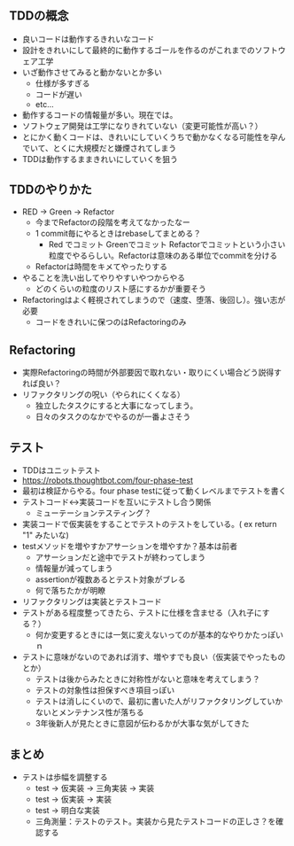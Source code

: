 ## TDDの概念
- 良いコードは動作するきれいなコード
- 設計をきれいにして最終的に動作するゴールを作るのがこれまでのソフトウェア工学
- いざ動作させてみると動かないとか多い
  - 仕様が多すぎる
  - コードが遅い
  - etc...
- 動作するコードの情報量が多い。現在では。
- ソフトウェア開発は工学になりきれていない（変更可能性が高い？）
- とにかく動くコードは、きれいにしていくうちで動かなくなる可能性を孕んでいて、とくに大規模だと嫌煙されてしまう
- TDDは動作するままきれいにしていくを狙う


## TDDのやりかた
- RED -> Green -> Refactor
  - 今までRefactorの段階を考えてなかったなー
  - 1 commit毎にやるときはrebaseしてまとめる？
    - Red でコミット Greenでコミット Refactorでコミットという小さい粒度でやるらしい。Refactorは意味のある単位でcommitを分ける
  - Refactorは時間をキメてやったりする
- やることを洗い出してやりやすいやつからやる
  - どのくらいの粒度のリスト感にするかが重要そう
- Refactoringはよく軽視されてしまうので（速度、堕落、後回し）。強い志が必要
  - コードをきれいに保つのはRefactoringのみ


## Refactoring
  - 実際Refactoringの時間が外部要因で取れない・取りにくい場合どう説得すれば良い？
  - リファクタリングの呪い（やられにくくなる）
    - 独立したタスクにすると大事になってしまう。
    - 日々のタスクのなかでやるのが一番よさそう


## テスト
- TDDはユニットテスト
- https://robots.thoughtbot.com/four-phase-test
- 最初は検証からやる。four phase testに従って動くレベルまでテストを書く
- テストコード<->実装コードを互いにテストし合う関係
  - ミューテーションテスティング？
- 実装コードで仮実装をすることでテストのテストをしている。( ex return "1" みたいな)
- testメソッドを増やすかアサーションを増やすか？基本は前者
  - アサーションだと途中でテストが終わってしまう
  - 情報量が減ってしまう
  - assertionが複数あるとテスト対象がブレる
  - 何で落ちたかが明瞭
- リファクタリングは実装とテストコード
- テストがある程度整ってきたら、テストに仕様を含ませる（入れ子にする？）
  - 何か変更するときには一気に変えないってのが基本的なやりかたっぽいｎ
- テストに意味がないのであれば消す、増やすでも良い（仮実装でやったものとか）
  - テストは後からみたときに対称性がないと意味を考えてしまう？
  - テストの対象性は担保すべき項目っぽい
  - テストは消しにくいので、最初に書いた人がリファクタリングしていかないとメンテナンス性が落ちる
  - 3年後新人が見たときに意図が伝わるかが大事な気がしてきた

## まとめ
- テストは歩幅を調整する
  - test -> 仮実装 -> 三角実装 -> 実装
  - test -> 仮実装 -> 実装
  - test -> 明白な実装
  - 三角測量：テストのテスト。実装から見たテストコードの正しさ？を確認する

